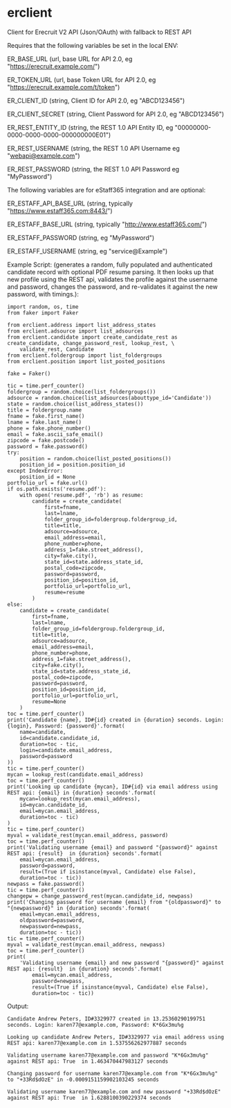 # erclient
Client for Erecruit V2 API (Json/OAuth) with fallback to REST API

Requires that the following variables be set in the local ENV:

ER_BASE_URL (url, base URL for API 2.0, eg "https://erecruit.example.com/")

ER_TOKEN_URL (url, base Token URL for API 2.0,  eg "https://erecruit.example.com/t/token")

ER_CLIENT_ID (string, Client ID for API 2.0,  eg "ABCD123456")

ER_CLIENT_SECRET (string, Client Password for API 2.0, eg "ABCD123456")

ER_REST_ENTITY_ID (string, the REST 1.0 API Entity ID, eg "00000000-0000-0000-0000-000000000E01")

ER_REST_USERNAME (string, the REST 1.0 API Username eg "webapi@example.com")

ER_REST_PASSWORD (string, the REST 1.0 API Password eg "MyPassword")

The following variables are for eStaff365 integration and are optional:

ER_ESTAFF_API_BASE_URL (string, typically "https://www.estaff365.com:8443/")

ER_ESTAFF_BASE_URL (string, typically "http://www.estaff365.com/")

ER_ESTAFF_PASSWORD (string, eg "MyPassword")

ER_ESTAFF_USERNAME (string, eg "service@Example")

Example Script: (generates a random, fully populated and authenticated candidate record with optional PDF resume parsing. It then looks up that new profile using the REST api, validates the profile against the username and password, changes the password, and re-validates it against the new password, with timings.):

```
import random, os, time
from faker import Faker

from erclient.address import list_address_states
from erclient.adsource import list_adsources
from erclient.candidate import create_candidate_rest as create_candidate, change_password_rest, lookup_rest, \
    validate_rest, Candidate
from erclient.foldergroup import list_foldergroups
from erclient.position import list_posted_positions

fake = Faker()

tic = time.perf_counter()
foldergroup = random.choice(list_foldergroups())
adsource = random.choice(list_adsources(abouttype_id='Candidate'))
state = random.choice(list_address_states())
title = foldergroup.name
fname = fake.first_name()
lname = fake.last_name()
phone = fake.phone_number()
email = fake.ascii_safe_email()
zipcode = fake.postcode()
password = fake.password()
try:
    position = random.choice(list_posted_positions())
    position_id = position.position_id
except IndexError:
    position_id = None
portfolio_url = fake.url()
if os.path.exists('resume.pdf'):
    with open('resume.pdf', 'rb') as resume:
        candidate = create_candidate(
            first=fname,
            last=lname,
            folder_group_id=foldergroup.foldergroup_id,
            title=title,
            adsource=adsource,
            email_address=email,
            phone_number=phone,
            address_1=fake.street_address(),
            city=fake.city(),
            state_id=state.address_state_id,
            postal_code=zipcode,
            password=password,
            position_id=position_id,
            portfolio_url=portfolio_url,
            resume=resume
        )
else:
    candidate = create_candidate(
        first=fname,
        last=lname,
        folder_group_id=foldergroup.foldergroup_id,
        title=title,
        adsource=adsource,
        email_address=email,
        phone_number=phone,
        address_1=fake.street_address(),
        city=fake.city(),
        state_id=state.address_state_id,
        postal_code=zipcode,
        password=password,
        position_id=position_id,
        portfolio_url=portfolio_url,
        resume=None
    )
toc = time.perf_counter()
print('Candidate {name}, ID#{id} created in {duration} seconds. Login: {login}, Password: {password}'.format(
    name=candidate,
    id=candidate.candidate_id,
    duration=toc - tic,
    login=candidate.email_address,
    password=password
))
tic = time.perf_counter()
mycan = lookup_rest(candidate.email_address)
toc = time.perf_counter()
print('Looking up candidate {mycan}, ID#{id} via email address using REST api: {email} in {duration} seconds'.format(
    mycan=lookup_rest(mycan.email_address),
    id=mycan.candidate_id,
    email=mycan.email_address,
    duration=toc - tic)
)
tic = time.perf_counter()
myval = validate_rest(mycan.email_address, password)
toc = time.perf_counter()
print('Validating username {email} and password "{password}" against REST api: {result}  in {duration} seconds'.format(
    email=mycan.email_address,
    password=password,
    result=(True if isinstance(myval, Candidate) else False),
    duration=toc - tic))
newpass = fake.password()
tic = time.perf_counter()
changepw = change_password_rest(mycan.candidate_id, newpass)
print('Changing password for username {email} from "{oldpassword}" to "{newpassword}" in {duration} seconds'.format(
    email=mycan.email_address,
    oldpassword=password,
    newpassword=newpass,
    duration=toc - tic))
tic = time.perf_counter()
myval = validate_rest(mycan.email_address, newpass)
toc = time.perf_counter()
print(
    'Validating username {email} and new password "{password}" against REST api: {result}  in {duration} seconds'.format(
        email=mycan.email_address,
        password=newpass,
        result=(True if isinstance(myval, Candidate) else False),
        duration=toc - tic))

```
Output:
```
Candidate Andrew Peters, ID#3329977 created in 13.25360290199751 seconds. Login: karen77@example.com, Password: K*6Gx3mu%g

Looking up candidate Andrew Peters, ID#3329977 via email address using REST api: karen77@example.com in 1.537556262977887 seconds

Validating username karen77@example.com and password "K*6Gx3mu%g" against REST api: True  in 1.463470447983127 seconds

Changing password for username karen77@example.com from "K*6Gx3mu%g" to "+33Rd$dOzE" in -0.0009151159902103245 seconds

Validating username karen77@example.com and new password "+33Rd$dOzE" against REST api: True  in 1.6288100390229374 seconds
```